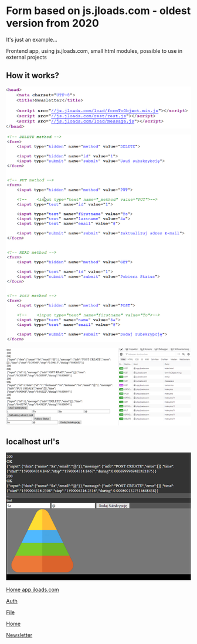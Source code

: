 # Form based on js.jloads.com - oldest version from 2020
It's just an example...

Frontend app, 
using js.jloads.com, small html modules, possible to use in external projects

## How it works?


![head](docs/head.png)

![body](docs/body.png)

![browser](docs/browser.png)


## localhost url's

![example1.png](docs/example1.png)

[Home app.jloads.com](http://localhost:3000/visitor/home/page/index.html?method=POST&name=Sa&email=%40&submit=Dodaj+Subskrypcj%C4%99)

[Auth](http://localhost:3000/visitor/auth/page/index.html)

[File](http://localhost:3000/visitor/file/page/index.html)

[Home](http://localhost:3000/visitor/home/page/index.html)

[Newsletter](http://localhost:3000/visitor/newsletter/page/index.html)
